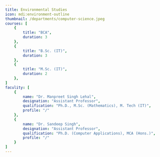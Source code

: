 ```yaml
---
title: Environmental Studies
icon: mdi:environment-outline
thumbnail: /departments/computer-science.jpeg
courses: [
    {
        title: "BCA",
        duration: 3
    },
    {
        title: "B.Sc. (IT)",
        duration: 3
    },
    {
        title: "M.Sc. (IT)",
        duration: 2
    },
]
faculity: [
    {
        name: "Dr. Manpreet Singh Lehal",
        designation: "Assistant Professor", 
        qualification: "Ph.D., M.Sc. (Mathematics), M. Tech (IT)",
        profile: "/"
    },
    {
        name: "Dr. Sandeep Singh",
        designation: "Assistant Professor", 
        qualification: "Ph.D. (Computer Applications), MCA (Hons.)",
        profile: "/"
    }
]
---
```

